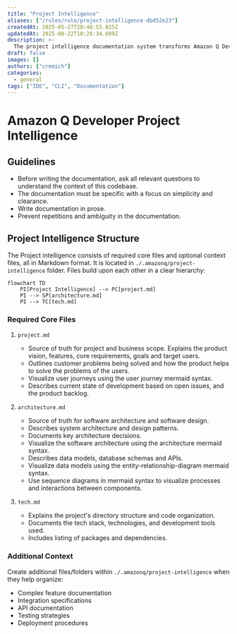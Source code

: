 ```yaml
---
title: "Project Intelligence"
aliases: ["/rules/rule/project-intelligence-dbd52e23"]
createdAt: 2025-05-27T20:48:55.815Z
updatedAt: 2025-08-22T10:28:34.699Z
description: >-
  The project intelligence documentation system transforms Amazon Q Developer from a stateless assistant into a persistent development partner by providing comprehensive context about your application across various sessions. Once the rule was added to your repository, you can ask Q Developer to initialize the project intelligence with "Initialize Project Intelligence". If already in place, you can force an update by asking Q "Update Project Intelligence".
draft: false
images: []
authors: ["cremich"]
categories:
  - general
tags: ["IDE", "CLI", "Documentation"]
---
```


# Amazon Q Developer Project Intelligence

## Guidelines

- Before writing the documentation, ask all relevant questions to understand the context of this codebase.
- The documentation must be specific with a focus on simplicity and clearance.
- Write documentation in prose.
- Prevent repetitions and ambiguity in the documentation.

## Project Intelligence Structure

The Project intelligence consists of required core files and optional context files, all in Markdown format. It is located in `./.amazonq/project-intelligence` folder.
Files build upon each other in a clear hierarchy:

```mermaid
flowchart TD
    PI[Project Intelligence] --> PC[project.md]
    PI --> SP[architecture.md]
    PI --> TC[tech.md]
```

### Required Core Files

1. `project.md`
   - Source of truth for project and business scope. Explains the product vision, features, core requirements, goals and target users.
   - Outlines customer problems being solved and how the product helps to solve the problems of the users.
   - Visualize user journeys using the user journey mermaid syntax.
   - Describes current state of development based on open issues, and the product backlog.

2. `architecture.md`
   - Source of truth for software architecture and software design.
   - Describes system architecture and design patterns.
   - Documents key architecture decisions.
   - Visualize the software architecture using the architecture mermaid syntax.
   - Describes data models, database schemas and APIs.
   - Visualize data models using the entity-relationship-diagram mermaid syntax.
   - Use sequence diagrams in mermaid syntax to visualize processes and interactions between components.

3. `tech.md`
   - Explains the project's directory structure and code organization.
   - Documents the tech stack, technologies, and development tools used.
   - Includes listing of packages and dependencies.

### Additional Context

Create additional files/folders within `./.amazonq/project-intelligence` when they help organize:

- Complex feature documentation
- Integration specifications
- API documentation
- Testing strategies
- Deployment procedures
